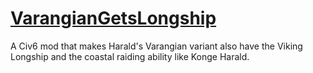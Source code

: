 # [VarangianGetsLongship](https://steamcommunity.com/sharedfiles/filedetails/?id=3322617993)
A Civ6 mod that makes Harald's Varangian variant also have the Viking Longship and the coastal raiding ability like Konge Harald. 

